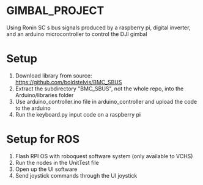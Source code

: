 # GIMBAL_PROJECT
Using Ronin SC s bus signals produced by a raspberry pi, digital inverter, and an arduino microcontroller to control the DJI gimbal
# Setup
1. Download library from source: https://github.com/boldstelvis/BMC_SBUS
2. Extract the subdirectory "BMC_SBUS", not the whole repo, into the Arduino/libraries folder
3. Use arduino_controller.ino file in arduino_controller and upload the code to the arduino
4. Run the keyboard.py input code on a raspberry pi

# Setup for ROS
1. Flash RPI OS with roboquest software system (only available to VCHS)
2. Run the nodes in the UnitTest file
3. Open up the UI software
4. Send joystick commands through the UI joystick
